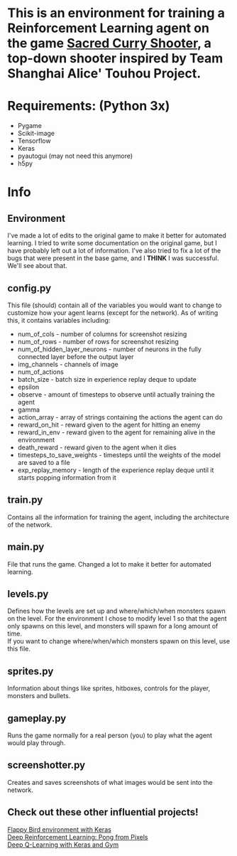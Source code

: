 <h1>This is an environment for training a Reinforcement Learning agent on the game <a href="https://www.pygame.org/project/937">Sacred Curry Shooter</a>, a top-down shooter inspired by Team Shanghai Alice' Touhou Project.

<h1>Requirements: (Python 3x)</h1>
<ul>
  <li>
    Pygame
  </li>
  <li>
    Scikit-image
  </li>
  <li>
    Tensorflow
  </li>
  <li>
    Keras
  </li>
  <li>
    pyautogui (may not need this anymore)
  </li>
  <li>
    h5py
  </li>
</ul>
   

<h1>Info</h1>
<h2>Environment</h2>
<p>
  I've made a lot of edits to the original game to make it better for automated learning. I tried to write some documentation on the original game, but I have probably left out a lot of information. I've also tried to fix a lot of the bugs that were present in the base game, and I <strong>THINK</strong> I was successful. We'll see about that.
  <br>
</p>
<h2>config.py</h2>
<p>
This file (should) contain all of the variables you would want to change to customize how your agent learns (except for the network). As of writing this, it contains variables including:
  <ul>
    <li>
      num_of_cols - number of columns for screenshot resizing
    </li>
    <li>
      num_of_rows - number of rows for screenshot resizing
    </li>
    <li>  
      num_of_hidden_layer_neurons - number of neurons in the fully connected layer before the output layer
    </li>
    <li>    
      img_channels - channels of image
    </li>
    <li>  
      num_of_actions
    </li>
    <li>  
      batch_size - batch size in experience replay deque to update
    </li>
    <li>  
      epsilon
    </li>
    <li>  
      observe - amount of timesteps to observe until actually training the agent
    </li>
    <li>  
      gamma
    </li>
    <li>  
      action_array - array of strings containing the actions the agent can do
    </li>
    <li>  
      reward_on_hit - reward given to the agent for hitting an enemy
    </li>
    <li>  
      reward_in_env - reward given to the agent for remaining alive in the environment
    </li>
    <li>  
      death_reward - reward given to the agent when it dies
    </li>
    <li>  
      timesteps_to_save_weights - timesteps until the weights of the model are saved to a file
    </li>
    <li>  
      exp_replay_memory - length of the experience replay deque until it starts popping information from it
    </li>
  </ul>
</p>
<h2>train.py</h2>
<p>
  Contains all the information for training the agent, including the architecture of the network.
</p>

<h2>main.py</h2>
<p>
  File that runs the game. Changed a lot to make it better for automated learning.
</p>

<h2>levels.py</h2>
<p>
  Defines how the levels are set up and where/which/when monsters spawn on the level. For the environment I chose to modify level 1 so that the agent only spawns on this level, and monsters will spawn for a long amount of time. 
  <br>If you want to change where/when/which monsters spawn on this level, use this file.
</p>

<h2>sprites.py</h2>
<p>
  Information about things like sprites, hitboxes, controls for the player, monsters and bullets.
</p>

<h2>gameplay.py</h2>
<p>
  Runs the game normally for a real person (you) to play what the agent would play through.
</p>

<h2>screenshotter.py</h2>
<p>
  Creates and saves screenshots of what images would be sent into the network.
</p>

<h2>Check out these other influential projects!</h2>
<p>
<a href="https://github.com/yanpanlau/Keras-FlappyBird">Flappy Bird environment with Keras</a><br>
<a href="http://karpathy.github.io/2016/05/31/rl/">Deep Reinforcement Learning: Pong from Pixels</a><br>
<a href="https://keon.io/deep-q-learning/">Deep Q-Learning with Keras and Gym</a>
</p>
